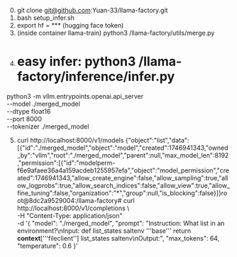 0. git clone git@github.com:Yuan-33/llama-factory.git
1. bash setup_infer.sh
2. export hf = *** (hugging face token)
3. (inside container llama-train) python3 /llama-factory/utils/merge.py
4. # easy infer: python3 /llama-factory/inference/infer.py
python3 -m vllm.entrypoints.openai.api_server \
  --model ./merged_model \
  --dtype float16 \
  --port 8000 \
  --tokenizer ./merged_model
  
5. curl http://localhost:8000/v1/models
{"object":"list","data":[{"id":"./merged_model","object":"model","created":1746941343,"owned_by":"vllm","root":"./merged_model","parent":null,"max_model_len":8192,"permission":[{"id":"modelperm-f6e9afaee36a4a159acdeb1255957efa","object":"model_permission","created":1746941343,"allow_create_engine":false,"allow_sampling":true,"allow_logprobs":true,"allow_search_indices":false,"allow_view":true,"allow_fine_tuning":false,"organization":"*","group":null,"is_blocking":false}]}root@8dc2a9529004:/llama-factory# curl http://localhost:8000/v1/completions \ \
  -H "Content-Type: application/json" \
  -d '{
    "model": "./merged_model",
    "prompt": "Instruction: What list in an environment?\nInput: def list_states saltenv '\''base'\'' return __context__['\''fileclient''] list_states saltenv\nOutput:",
    "max_tokens": 64,
    "temperature": 0.6
  }'


